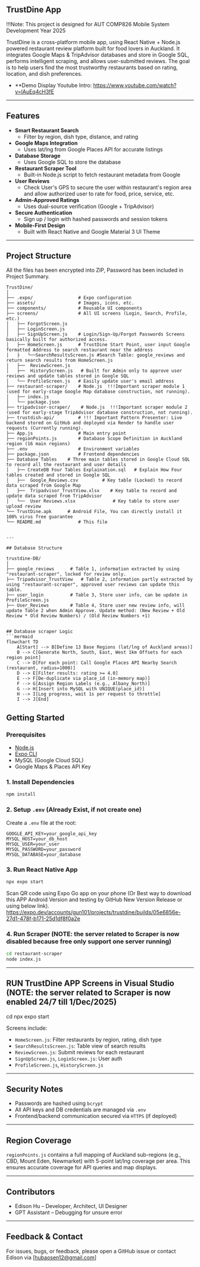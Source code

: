 ## TrustDine App 

!!!Note: This project is designed for AUT COMP826 Mobile System Development Year 2025

TrustDine is a cross-platform mobile app, using React Native + Node.js powered restaurant review platform built for food lovers in Auckland. It integrates Google Maps & TripAdvisor databases and store in Google SQL, performs intelligent scraping, and allows user-submitted reviews. The goal is to help users find the most trustworthy restaurants based on rating, location, and dish preferences.

- **Demo Display Youtube Intro: https://www.youtube.com/watch?v=lAuEq4cH3fE

---

## Features

- **Smart Restaurant Search**
  - Filter by region, dish type, distance, and rating
- **Google Maps Integration**
  - Uses lat/lng from Google Places API for accurate listings
- **Database Storage**
  - Uses Google SQL to store the database
- **Restaurant Scraper Tool**
  - Built-in Node.js script to fetch restaurant metadata from Google
- **User Reviews**
  - Check User's GPS to secure the user within restaurant's region area and allow authorized user to rate for food, price, service, etc.
- **Admin-Approved Ratings**
  - Uses dual-source verification (Google + TripAdvisor)
- **Secure Authentication**
  - Sign up / login with hashed passwords and session tokens
- **Mobile-First Design**
  - Built with React Native and Google Material 3 UI Theme

---

## Project Structure

All the files has been encrypted into ZIP, Password has been included in Project Summary.

```
TrustDine/
│
├── .expo/                 # Expo configuration
├── assets/                # Images, icons, etc.
├── components/            # Reusable UI components
├── screens/               # All UI screens (Login, Search, Profile, etc.)
│   ├── ForgotScreen.js
│   ├── LoginScreen.js
│   ├── SignUpScreen.js	   # Login/Sign-Up/Forgot Passwords Screens basically built for authorized access.	
│   ├── HomeScreen.js	   # TrustDine Start Point, user input Google formatted Address to search restaurant near the address
│   ├	└──SearchResultsScreen.js #Search Table: google_reviews and return search results from HomeScreen.js 
│   ├──  ReviewScreen.js
│   ├──  HistoryScreen.js   # Built for Admin only to approve user reviews and update tables stored in Google SQL	
│   └── ProfileScreen.js   # Easily update user's email address
├── restaurant-scraper/    # Node.js  !!!Important scraper module 1 (used for early-stage Google Map database construction, not running).
│   ├── index.js
│   └── package.json
├── tripadvisor-scraper/	# Node.js  !!!Important scraper module 2 (used for early-stage TripAdvisor database construction, not running).
├── trustdish-api/         # !!! Important Pattern Presenter: Live backend stored on GitHub and deployed via Render to handle user requests (Currently running).
├── App.js                 # Main entry point
├── regionPoints.js        # Database Scope Definition in Auckland region (16 main regions)
├── .env                   # Environment variables
├── package.json           # Frontend dependencies
├── Database Tables	   # Three main tables stored in Google Cloud SQL to record all the restaurant and user details
│   ├── CreateDB Four Tables Explaination.sql	# Explain How Four tables created and stored in Google SQL
│   ├──  Google_Reviews.csv			# Key table (Locked) to record data scraped from Google Map
│   ├──  Tripadvisor_TrustView.xlsx    # Key table to record and update data scraped from TripAdvisor
│   └──  User Reviews.xlsx				# Key table to store user upload review
└── TrustDine.apk	   # Android File, You can directly install it 100% virus free guarantee
└── README.md              # This file


---

## Database Structure

trustdine-DB/
│
├── google_reviews 		# Table 1, information extracted by using "restaurant-scraper", locked for review only. 
├── Tripadvisor_TrustView 	# Table 2, information partly extracted by using "restaurant-scraper", approved user reviews can update this table.
├── user_login			# Table 3, Store user info, can be update in ProfileScreen.js
├── User_Reviews		# Table 4, Store user new review info, will update Table 2 when Admin Approve. Update method: (New Review + Old Review * Old Review Numbers) / (Old Review Numbers +1)


## Database scraper Logic
```mermaid
flowchart TD
    A[Start] --> B[Define 13 Base Regions (lat/lng of Auckland areas)]
    B --> C[Generate North, South, East, West 1km Offsets for each region point]
    C --> D[For each point: Call Google Places API Nearby Search (restaurant, radius=1000)]
    D --> E[Filter results: rating >= 4.0]
    E --> F[De-duplicate via place_id (in-memory map)]
    F --> G[Assign Region Labels (e.g., Albany_North)]
    G --> H[Insert into MySQL with UNIQUE(place_id)]
    H --> I[Log progress, wait 1s per request to throttle]
    I --> J[End]
```


## Getting Started

### Prerequisites

- [Node.js](https://nodejs.org/)
- [Expo CLI](https://docs.expo.dev/get-started/installation/)
- MySQL (Google Cloud SQL)
- Google Maps & Places API Key

### 1. Install Dependencies

```bash
npm install
```

### 2. Setup `.env` (Already Exist, if not create one)

Create a `.env` file at the root:

```
GOOGLE_API_KEY=your_google_api_key
MYSQL_HOST=your_db_host
MYSQL_USER=your_user
MYSQL_PASSWORD=your_password
MYSQL_DATABASE=your_database
```

### 3. Run React Native App

```bash
npx expo start
```

Scan QR code using Expo Go app on your phone (Or Best way to download this APP Android Version and testing by GitHub New Version Release or using below link).
https://expo.dev/accounts/gun101/projects/trustdine/builds/05e6856e-27d1-478f-b171-25d1df8f0a2e


### 4. Run Scraper (NOTE: the server related to Scraper is now disabled because free only support one server running)

```bash
cd restaurant-scraper
node index.js
```

---

## RUN TrustDine APP Screens in Visual Studio (NOTE: the server related to Scraper is now enabled 24/7 till 1/Dec/2025)
cd npx expo start

Screens include:
- `HomeScreen.js`: Filter restaurants by region, rating, dish type
- `SearchResultsScreen.js`: Table view of search results
- `ReviewScreen.js`: Submit reviews for each restaurant
- `SignUpScreen.js`, `LoginScreen.js`: User auth
- `ProfileScreen.js`, `HistoryScreen.js`

---

## Security Notes

- Passwords are hashed using `bcrypt`
- All API keys and DB credentials are managed via `.env`
- Frontend/backend communication secured via `HTTPS` (if deployed)

---

## Region Coverage

`regionPoints.js` contains a full mapping of Auckland sub-regions (e.g., CBD, Mount Eden, Newmarket) with 5-point lat/lng coverage per area. This ensures accurate coverage for API queries and map displays.

---

## Contributors

- Edison Hu – Developer, Architect, UI Designer
- GPT Assistant – Debugging for unsure error

---


## Feedback & Contact

For issues, bugs, or feedback, please open a GitHub issue or contact Edison via [hubaosen12@gmail.com]